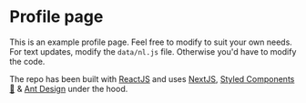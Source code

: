 # Profile page

This is an example profile page. Feel free to modify to suit your own needs. For text updates, modify the `data/nl.js` file. Otherwise you'd have to modify the code.

The repo has been built with [ReactJS](https://reactjs.org/) and uses [NextJS](https://nextjs.org/), [Styled Components 💅](https://www.styled-components.com/) & [Ant Design](https://ant.design/) under the hood.

